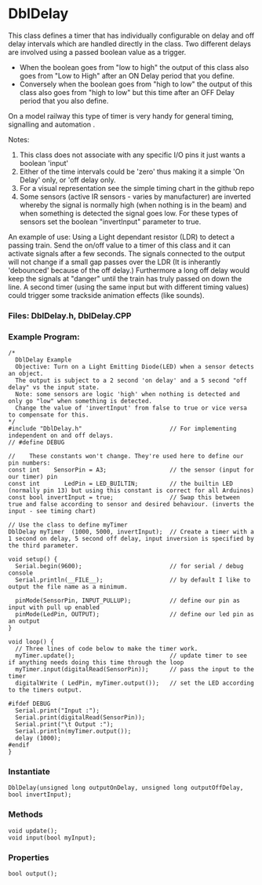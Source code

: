# DblDelay

This class defines a timer that has individually configurable on delay and off delay intervals which are handled directly in the class. 
Two different delays are involved using a passed boolean value as a trigger.
- When the boolean goes from "low to high" the output of this class also goes from "Low to High" after an ON Delay period that you define.
- Conversely when the boolean goes from "high to low" the output of this class also goes from "high to low" but this time after an OFF Delay period that you also define.

On a model railway this type of timer is very handy for general timing, signalling and automation . 

Notes:
1) This class does not associate with any specific I/O pins it just wants a boolean 'input'
2) Either of the time intervals could be 'zero' thus making it a simple 'On Delay' only, or 'off delay only.
3) For a visual representation see the simple timing chart in the github repo
4) Some sensors (active IR sensors - varies by manufacturer) are inverted whereby the signal is normally high (when nothing is in the beam)
   and when something is detected the signal goes low.  For these types of sensors set the boolean "invertInput" parameter to true.

An example of use:
Using a Light dependant resistor (LDR) to detect a passing train. Send the on/off value to a timer of this class and it can activate signals
after a few seconds. The signals connected to the output will not change if a small gap passes over the LDR (It is inherantly 'debounced' because of the off delay.) 
Furthermore a long off delay would keep the signals at "danger" until the train has truly passed on down the line.
A second timer (using the same input but with different timing values) could trigger some trackside animation effects (like sounds).

### Files: DblDelay.h, DblDelay.CPP

### Example Program:
    /*
      DblDelay Example
      Objective: Turn on a Light Emitting Diode(LED) when a sensor detects an object.
      The output is subject to a 2 second 'on delay' and a 5 second "off delay" vs the input state.
      Note: some sensors are logic 'high' when nothing is detected and only go "low" when something is detected.
      Change the value of 'invertInput' from false to true or vice versa to compensate for this.
    */
    #include "DblDelay.h"                         // For implementing independent on and off delays.
    // #define DEBUG

    //    These constants won't change. They're used here to define our pin numbers:
    const int    SensorPin = A3;                  // the sensor (input for our timer) pin
    const int       LedPin = LED_BUILTIN;         // the builtin LED (normally pin 13) but using this constant is correct for all Arduinos)
    const bool invertInput = true;                // Swap this between true and false according to sensor and desired behaviour. (inverts the input - see timing chart)

    // Use the class to define myTimer
    DblDelay myTimer  (1000, 5000, invertInput);  // Create a timer with a 1 second on delay, 5 second off delay, input inversion is specified by the third parameter.

    void setup() {
      Serial.begin(9600);                         // for serial / debug console
      Serial.println(__FILE__);                   // by default I like to output the file name as a minimum.

      pinMode(SensorPin, INPUT_PULLUP);           // define our pin as input with pull up enabled
      pinMode(LedPin, OUTPUT);                    // define our led pin as an output
    }

    void loop() {
      // Three lines of code below to make the timer work. 
      myTimer.update();                           // update timer to see if anything needs doing this time through the loop
      myTimer.input(digitalRead(SensorPin));      // pass the input to the timer
      digitalWrite ( LedPin, myTimer.output());   // set the LED according to the timers output.

    #ifdef DEBUG
      Serial.print("Input :");
      Serial.print(digitalRead(SensorPin));
      Serial.print("\t Output :");
      Serial.println(myTimer.output());
      delay (1000);
    #endif
    }


### Instantiate
    DblDelay(unsigned long outputOnDelay, unsigned long outputOffDelay, bool invertInput);

### Methods 
    void update();
    void input(bool myInput);

### Properties 
    bool output();



